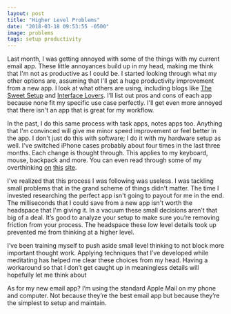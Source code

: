 ```yaml
---
layout: post
title: "Higher Level Problems"
date: "2018-03-18 09:53:55 -0500"
image: problems
tags: setup productivity
---
```


Last month, I was getting annoyed with some of the things with my current email app. These little annoyances build up in my head, making me think that I'm not as productive as I could be. I started looking through what my other options are, assuming that I'll get a huge productivity improvement from a new app. I look at what others are using, including blogs like [The Sweet Setup](https://thesweetsetup.com) and [Interface Lovers](http://interfacelovers.com). I’ll list out pros and cons of each app because none fit my specific use case perfectly. I'll get even more annoyed that there isn't an app that is great for my workflow.

In the past, I do this same process with task apps, notes apps too. Anything that I'm convinced will give me minor speed improvement or feel better in the app. I don't just do this with software; I do it with my hardware setup as well. I've switched iPhone cases probably about four times in the last three months. Each change is thought through. This applies to my keyboard, mouse, backpack and more. You can even read through some of my overthinking [on](http://kylefiedler.com/2016/03/09/getting-things-done.html) [this](http://kylefiedler.com/2017/02/13/setting-up-my-physical-workspace.html) [site](http://kylefiedler.com/2017/01/08/news-keeping-up-to-date-and-heading-back-to-rss.html).

I've realized that this process I was following was useless. I was tackling small problems that in the grand scheme of things didn't matter. The time I invested researching the perfect app isn't going to payout for me in the end. The milliseconds that I could save from a new app isn't worth the headspace that I'm giving it. In a vacuum these small decisions aren’t that big of a deal. It’s good to analyze your setup to make sure you’re removing friction from your process. The headspace these low level details took up prevented me from thinking at a higher level.

I’ve been training myself to push aside small level thinking to not block more important thought work. Applying techniques that I’ve developed while meditating has helped me clear these choices from my head. Having a workaround so that I don’t get caught up in meaningless details will hopefully let me think about

As for my new email app? I’m using the standard Apple Mail on my phone and computer. Not because they’re the best email app but because they’re the simplest to setup and maintain.
